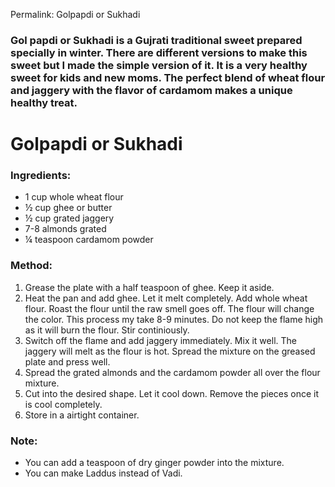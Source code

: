 Permalink: Golpapdi or Sukhadi

### Gol papdi or Sukhadi is a Gujrati traditional sweet prepared specially in winter. There are different versions to make this sweet but I made the simple version of it. It is a very healthy sweet for kids and new moms. The perfect blend of wheat flour and jaggery with the flavor of cardamom makes a unique healthy treat.

# Golpapdi or Sukhadi

### Ingredients:
* 1 cup whole wheat flour
* ½ cup ghee or butter
* ½ cup grated jaggery
* 7-8 almonds grated
* ¼ teaspoon cardamom powder

### Method:
1. Grease the plate with a half teaspoon of ghee. Keep it aside. 
2. Heat the pan and add ghee. Let it melt completely. Add whole wheat flour. Roast the flour until the raw smell goes off. The flour will change the color. This process my take 8-9 minutes. Do not keep the flame high as it will burn the flour. Stir continiously. 
3. Switch off the flame and add jaggery immediately. Mix it well. The jaggery will melt as the flour is hot. Spread the mixture on the greased plate and press well. 
4. Spread the grated almonds and the cardamom powder all over the flour mixture.
5. Cut into the desired shape. Let it cool down. Remove the pieces once it is cool completely. 
6. Store in a airtight container.

### Note:
* You can add a teaspoon of dry ginger powder into the mixture. 
* You can make Laddus instead of Vadi. 
